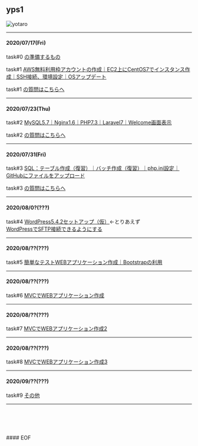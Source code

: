 ## yps1

![yotaro](https://user-images.githubusercontent.com/63440984/87960823-d3585f00-caef-11ea-8cb1-11b1a86448b8.png)

***

#### 2020/07/17(Fri)

task#0 [の準備するもの](https://github.com/yotaro-ok/yps/blob/master/task_0.md)

task#1 [AWS無料利用枠アカウントの作成｜EC2上にCentOS7でインスタンス作成｜SSH接続、環境設定｜OSアップデート](https://github.com/yotaro-ok/yps/blob/master/task_1.md)

task#1 [の質問はこちらへ](https://github.com/yotaro-ok/yps/issues/1)

***

#### 2020/07/23(Thu)

task#2 [MySQL5.7｜Nginx1.6｜PHP7.3｜Laravel7｜Welcome画面表示](https://github.com/yotaro-ok/yps/blob/master/task_2.md)

task#2 [の質問はこちらへ](https://github.com/yotaro-ok/yps/issues/3)

***

#### 2020/07/31(Fri)

task#3 [SQL：テーブル作成（復習）｜バッチ作成（復習）｜php.ini設定｜GitHubにファイルをアップロード](https://github.com/yotaro-ok/yps/blob/master/task_3.md)

task#3 [の質問はこちらへ](https://github.com/yotaro-ok/yps/issues/5)

***

#### 2020/08/0?(???)

task#4 [WordPress5.4.2セットアップ（仮）](https://qiita.com/noraworld/items/69e5032d161b1e05978d)←とりあえず
<br>
[WordPressでSFTP接続できるようにする](https://sachips.byeto.jp/wordpress/ssh_sftp_updater_support.html)

***

#### 2020/08/??(???)

task#5 [簡単なテストWEBアプリケーション作成｜Bootstrapの利用](https://twitter.com/yotaro__ok)

***

#### 2020/08/??(???)

task#6 [MVCでWEBアプリケーション作成](https://twitter.com/yotaro__ok)

***

#### 2020/08/??(???)

task#7 [MVCでWEBアプリケーション作成2](https://twitter.com/yotaro__ok)

***

#### 2020/08/??(???)

task#8 [MVCでWEBアプリケーション作成3](https://twitter.com/yotaro__ok)

***

#### 2020/09/??(???)

task#9 [その他](https://twitter.com/yotaro__ok)

***

<br>
<br>
<br>
<br>
#### EOF
